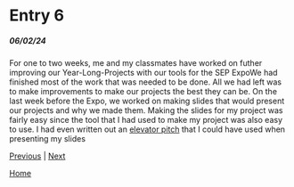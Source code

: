 # Entry 6
##### 06/02/24

For one to two weeks, me and my classmates have worked on futher improving our Year-Long-Projects with our tools for the SEP ExpoWe had finished most of the work that was needed to be done. All we had left was to make improvements to make our projects the best they can be. On the last week before the Expo, we worked on making slides that would present our projects and why we made them. Making the slides for my project was fairly easy since the tool that I had used to make my project was also easy to use. I had even written out an [elevator pitch](https://docs.google.com/document/d/1QpoVV1gkEyaLoqZO4-PHPZMv6R5y9hmqlwYDtp_OQrE/edit?usp=sharing) that I could have used when presenting my slides

[Previous](entry05.md) | [Next](entry07.md)

[Home](../README.md)